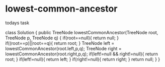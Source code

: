 # lowest-common-ancestor
todays task

class Solution {
    public TreeNode lowestCommonAncestor(TreeNode root, TreeNode p, TreeNode q) {
        if(root==null){
            return null;
        }
        if((root==p)||root==q){
            return root;
        }
        TreeNode left = lowestCommonAncestor(root.left,p,q);
        TreeNode right = lowestCommonAncestor(root.right,p,q);
        if(left!=null && right!=null){
            return root;
        }
        if(left!=null){
            return left;
        }
        if(right!=null){
            return right;
        }
        return null;
    }
}
